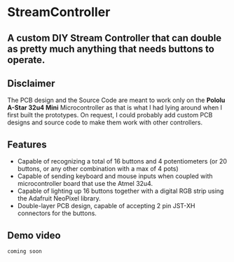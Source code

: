 # StreamController
A custom DIY Stream Controller that can double as pretty much anything that needs buttons to operate. 
---
## Disclaimer
The PCB design and the Source Code are meant to work only on the **Pololu A-Star 32u4 Mini** Microcontroller as that is what I had lying around when I first built the prototypes. On request, I could probably add custom PCB designs and source code to make them work with other controllers.

## Features
* Capable of recognizing a total of 16 buttons and 4 potentiometers (or 20 buttons, or any other combination with a max of 4 pots)
* Capable of sending keyboard and mouse inputs when coupled with microcontroller board that use the Atmel 32u4.
* Capable of lighting up 16 buttons together with a digital RGB strip using the Adafruit NeoPixel library.
* Double-layer PCB design, capable of accepting 2 pin JST-XH connectors for the buttons.

## Demo video
`coming soon`